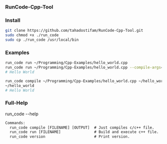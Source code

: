### RunCode-Cpp-Tool

### Install

```bash
git clone https://github.com/tahadostifam/RunCode-Cpp-Tool.git
sudo chmod +x ./run_code
sudo cp ./run_code /usr/local/bin
```

### Examples

```bash
run_code run ~/Programming/Cpp-Examples/hello_world.cpp
run_code run ~/Programming/Cpp-Examples/hello_world.cpp --compile-args=-Wall
# Hello World
```

```bash
run_code compile ~/Programming/Cpp-Examples/hello_world.cpp ~/hello_world
~/hello_world
# Hello World
```

### Full-Help

run_code --help

```txt
Commands:
  run_code compile [FILENAME] [OUTPUT]  # Just compiles c/c++ file.
  run_code run [FILENAME]               # Build and execute c++ file.
  run_code version                      # Print version.
```
